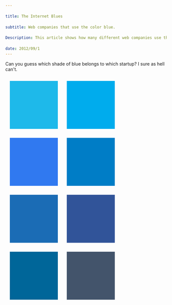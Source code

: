 ```yaml
---

title: The Internet Blues 

subtitle: Web companies that use the color blue. 

Description: This article shows how many different web companies use the color blue as their main color. 

date: 2012/09/1
---
```

<style>
.blue_block{
  width: 150px; 
  height: 150px; 
  margin:1em; 
  float: left; 
}
.blue_block > *{
  opacity: 0;   
  -webkit-transition: opacity 0.1s ease-in; 
  -moz-transition: opacity 0.1s ease-in; 
  -o-transition: opacity 0.1s ease-in; 
  transition: opacity 0.1s ease-in; 
}

.blue_block:hover > *{
  opacity: 1;   
}
.blue_block p{
  margin:0;  
}

.blue_block img{
  max-width: 100%;   
}
</style>

<p>
Can you guess which shade of blue belongs to which startup? 
I sure as hell can't. 
</p> 


<div class="blue_block" style="background-color: #1eb9ea">
  <p>
    <img style="margin-top:62px;" src="/images/blog/windows8-logo.png" /> 
  </p> 
</div> 

<div class="blue_block" style="background-color: #00aced">
  <p>
    <img src="https://twitter.com/images/resources/twitter-bird-white-on-blue.png" /> 
  </p> 
</div> 

<div class="blue_block" style="background-color: #3079f0">
  <p>
    <img src="https://lh4.googleusercontent.com/-v0soe-ievYE/AAAAAAAAAAI/AAAAAAAAs7Y/yFVd0T5kw-o/photo.jpg"/>
  </p> 
</div> 

<div class="blue_block" style="background-color: #007dc6">
  <p> 
  <img style="margin-top:50px;" src="images/blog/bingLogo_lg-transparent.png"/> 
  </p> 
</div> 
<div class="blue_block" style="background-color: #1b6cb5">
  <img style="margin-top:62px;" src="https://playfoursquare.s3.amazonaws.com/press/logo/foursquare-logo.png"/> 
</div> 
<div class="blue_block" style="background-color:#315499">
  <img style="margin-top:55px;" src="http://1.bp.blogspot.com/_wICHhTiQmrA/TUBWbCpI5eI/AAAAAAAAE0Y/fhSI1bGZOTc/s1600/facebook-logo.jpg"/> 
</div> 

<div class="blue_block" style="background-color:  #006699">
  <img style="margin-top: 62px;" src="/images/blog/LinkedIn-Logo.png"/>
</div> 


<div class="blue_block" style="background-color: #43546b">
  <img  style="margin-top: 62px;" src="/images/blog/tumblr_on_dark.png"/> 
</div>

<div class="clear"></div> 
